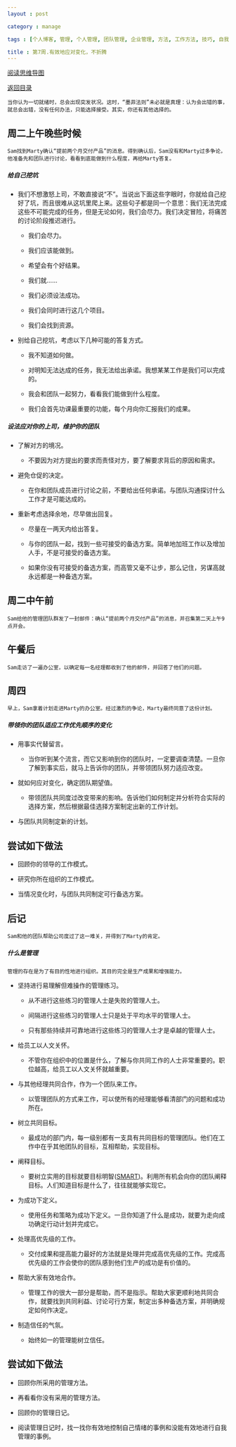 ```yaml
---
layout : post

category : manage

tags : [个人博客, 管理, 个人管理, 团队管理, 企业管理, 方法, 工作方法, 技巧, 自我提升]

title : 第7周.有效地应对变化，不折腾
---
```


[阅读思维导图](https://www.mindmeister.com/external/drive/do_open?file_id=0B6K98da0px63NmdMc09MbkZxWEE)

[返回目录](/manage/2013/04/07/Behind-closed-doors-secrets-of-great-management/)

    当你认为一切就绪时，总会出现突发状况。这时，“墨菲法则”未必就是真理：认为会出错的事，就总会出错，没有任何办法，只能选择接受。其实，你还有其他选择的。


## 周二上午晚些时候

    Sam找到Marty确认“提前两个月交付产品”的消息。得到确认后，Sam没有和Marty过多争论，他准备先和团队进行讨论，看看到底能做到什么程度，再给Marty答复。


##### 给自己挖坑

- 我们不想激怒上司，不敢直接说“不”。当说出下面这些字眼时，你就给自己挖好了坑，而且很难从这坑里爬上来。这些句子都是同一个意思：我们无法完成这些不可能完成的任务，但是无论如何，我们会尽力。我们决定冒险，将痛苦的讨论阶段推迟进行。

    - 我们会尽力。

    - 我们应该能做到。

    - 希望会有个好结果。

    - 我们就……

    - 我们必须设法成功。

    - 我们会同时进行这几个项目。

    - 我们会找到资源。

- 别给自己挖坑，考虑以下几种可能的答复方式。

    - 我不知道如何做。

    - 对明知无法达成的任务，我无法给出承诺。我想某某工作是我们可以完成的。

    - 我会和团队一起努力，看看我们能做到什么程度。

    - 我们会首先功课最重要的功能，每个月向你汇报我们的成果。

##### 设法应对你的上司，维护你的团队

- 了解对方的境况。

    - 不要因为对方提出的要求而责怪对方，要了解要求背后的原因和需求。

- 避免仓促的决定。

    - 在你和团队成员进行讨论之前，不要给出任何承诺。与团队沟通探讨什么工作才是可能达成的。

- 重新考虑选择余地，尽早做出回复。

    - 尽量在一两天内给出答复。

    - 与你的团队一起，找到一些可接受的备选方案。简单地加班工作以及增加人手，不是可接受的备选方案。

    - 如果你没有可接受的备选方案，而高管又毫不让步，那么记住，另谋高就永远都是一种备选方案。

## 周二中午前

    Sam给他的管理团队群发了一封邮件：确认“提前两个月交付产品”的消息，并召集第二天上午9点开会。

## 午餐后

    Sam走访了一遍办公室，以确定每一名经理都收到了他的邮件，并回答了他们的问题。

## 周四

    早上，Sam拿着计划走进Marty的办公室。经过激烈的争论，Marty最终同意了这份计划。

##### 带领你的团队适应工作优先顺序的变化

- 用事实代替留言。

    - 当你听到某个流言，而它又影响到你的团队时，一定要调查清楚。一旦你了解到事实后，就马上告诉你的团队，并带领团队努力适应改变。

- 就如何应对变化，确定团队期望值。

    - 带领团队共同度过改变带来的影响。告诉他们如何制定并分析符合实际的选择方案，然后根据最佳选择方案制定出新的工作计划。

- 与团队共同制定新的计划。

## 尝试如下做法

- 回顾你的领导的工作模式。

- 研究你所在组织的工作模式。

- 当情况变化时，与团队共同制定可行备选方案。

## 后记

    Sam和他的团队帮助公司度过了这一难关，并得到了Marty的肯定。

##### 什么是管理

    管理的存在是为了有目的性地进行组织。其目的完全是生产成果和增强能力。

- 坚持进行易理解但难操作的管理练习。

    - 从不进行这些练习的管理人士是失败的管理人士。

    - 间隔进行这些练习的管理人士只是处于平均水平的管理人士。

    - 只有那些持续并可靠地进行这些练习的管理人士才是卓越的管理人士。

- 给员工以人文关怀。

    - 不管你在组织中的位置是什么，了解与你共同工作的人士非常重要的。职位越高，给员工以人文关怀就越重要。

- 与其他经理共同合作，作为一个团队来工作。

    - 以管理团队的方式来工作，可以使所有的经理能够看清部门的问题和成功所在。

- 树立共同目标。

    - 最成功的部门内，每一级别都有一支具有共同目标的管理团队。他们在工作中在乎其他团队的目标，互相帮助，实现目标。

- 阐释目标。

    - 要树立实用的目标就要目标明智([SMART](/manage/2013/05/24/Establish-a-sensible-goal/))。利用所有机会向你的团队阐释目标。人们知道目标是什么了，往往就能够实现它。

- 为成功下定义。

    - 使用任务和策略为成功下定义。一旦你知道了什么是成功，就要为走向成功确定行动计划并完成它。

- 处理高优先级的工作。

    - 交付成果和提高能力最好的方法就是处理并完成高优先级的工作。完成高优先级的工作会使你的团队感到他们生产的成功是有价值的。

- 帮助大家有效地合作。

    - 管理工作的很大一部分是帮助，而不是指示。帮助大家更顺利地共同合作，就要找到共同利益、讨论可行方案，制定出多种备选方案，并明确规定如何作决定。

- 制造信任的气氛。

    - 始终如一的管理能树立信任。

## 尝试如下做法

- 回顾你所采用的管理方法。

- 再看看你没有采用的管理方法。

- 回顾你的管理日记。

- 阅读管理日记时，找一找你有效地控制自己情绪的事例和没能有效地进行自我管理的事例。